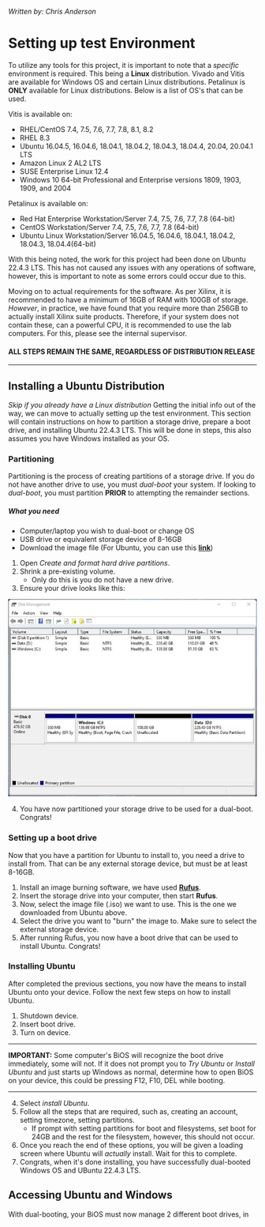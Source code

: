 *Written by: Chris Anderson*

# Setting up test Environment
To utilize any tools for this project, it is important to note that a *specific* environment is required. This being a **Linux** distribution.  Vivado and Vitis are available for Windows OS and certain Linux distributions. Petalinux is **ONLY** available for Linux distributions. Below is a list of OS's that can be used. <br>

Vitis is available on:  <br>

- RHEL/CentOS 7.4, 7.5, 7.6, 7.7, 7.8, 8.1, 8.2
- RHEL 8.3
- Ubuntu 16.04.5, 16.04.6, 18.04.1, 18.04.2, 18.04.3, 18.04.4, 20.04, 20.04.1 LTS
- Amazon Linux 2 AL2 LTS
- SUSE Enterprise Linux 12.4
- Windows 10 64-bit Professional and Enterprise versions 1809, 1903, 1909, and 2004


Petalinux is available on: <br>

- Red Hat Enterprise Workstation/Server 7.4, 7.5, 7.6, 7.7, 7.8 (64-bit)
- CentOS Workstation/Server 7.4, 7.5, 7.6, 7.7, 7.8 (64-bit)
- Ubuntu Linux Workstation/Server 16.04.5, 16.04.6, 18.04.1, 18.04.2, 18.04.3, 18.04.4(64-bit)

With this being noted, the work for this project had been done on Ubuntu 22.4.3 LTS. This has not caused any issues with any operations of software, however, this is important to note as some errors could occur due to this. <br>

Moving on to actual requirements for the software. As per Xilinx, it is recommended to have a minimum of 16GB of RAM with 100GB of storage. *However*, in practice, we have found that you require more than 256GB to actually install Xilinx suite products. Therefore, if your system does not contain these, can a powerful CPU, it is recommended to use the lab computers. For this, please see the internal supervisor. <br>

#### ALL STEPS REMAIN THE SAME, REGARDLESS OF DISTRIBUTION RELEASE

---

## Installing a Ubuntu Distribution
*Skip if you already have a Linux distribution*
Getting the initial info out of the way, we can move to actually setting up the test environment. This section will contain instructions on how to partition a storage drive, prepare a boot drive, and installing Ubuntu 22.4.3 LTS. This will be done in steps, this also assumes you have Windows installed as your OS.

### Partitioning
Partitioning is the process of creating partitions of a storage drive. If you do not have another drive to use, you must *dual-boot* your system. If looking to *dual-boot*, you must partition **PRIOR** to attempting the remainder sections. <br>

##### What you need
+ Computer/laptop you wish to dual-boot or change OS
+ USB drive or equivalent storage device of 8-16GB
+ Download the image file (For Ubuntu, you can use this **[link](https://ubuntu.com/download/desktop)**)

1. Open *Create and format hard drive partitions*.
2. Shrink a pre-existing volume.
    + Only do this is you do not have a new drive.
3. Ensure your drive looks like this:

![Disk-Management-image](../img/disk-management-after-shrink.jpg)

4. You have now partitioned your storage drive to be used for a dual-boot. Congrats!

### Setting up a boot drive
Now that you have a partition for Ubuntu to install to, you need a drive to install from. That can be any external storage device, but must be at least 8-16GB. 
<br>

1. Install an image burning software, we have used **[Rufus](https://rufus.ie/en/)**.
2. Insert the storage drive into your computer, then start **Rufus**.
3. Now, select the image file (.iso) we want to use. This is the one we downloaded from Ubuntu above. 
4. Select the drive you want to "burn" the image to. Make sure to select the external storage device. 
5. After running Rufus, you now have a boot drive that can be used to install Ubuntu. Congrats!

### Installing Ubuntu
After completed the previous sections, you now have the means to install Ubuntu onto your device. Follow the next few steps on how to install Ubuntu. <br>

1. Shutdown device.
2. Insert boot drive.
3. Turn on device.

---

**IMPORTANT:** Some computer's BiOS will recognize the boot drive immediately, some will not. If it does not prompt you to *Try Ubuntu* or *Install Ubuntu* and just starts up Windows as normal, determine how to open BiOS on your device, this could be pressing F12, F10, DEL while booting.

---

4. Select *install Ubuntu*.
5. Follow all the steps that are required, such as, creating an account, setting timezone, setting partitions.
    + If prompt with setting partitions for boot and filesystems, set boot for 24GB and the rest for the filesystem, however, this should not occur.
6. Once you reach the end of these options, you will be given a loading screen where Ubuntu will *actually* install. Wait for this to complete.
7. Congrats, when it's done installing, you have successfully dual-booted Windows OS and UBuntu 22.4.3 LTS.

## Accessing Ubuntu and Windows
With dual-booting, your BiOS must now manage 2 different boot drives, in 


